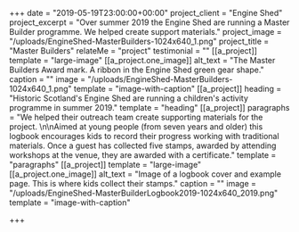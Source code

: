 +++
date = "2019-05-19T23:00:00+00:00"
project_client = "Engine Shed"
project_excerpt = "Over summer 2019 the Engine Shed are running a Master Builder programme. We helped create support materials."
project_image = "/uploads/EngineShed-MasterBuilders-1024x640_1.png"
project_title = "Master Builders"
relateMe = "project"
testimonial = ""
[[a_project]]
template = "large-image"
[[a_project.one_image]]
alt_text = "The Master Builders Award mark. A ribbon in the Engine Shed green gear shape."
caption = ""
image = "/uploads/EngineShed-MasterBuilders-1024x640_1.png"
template = "image-with-caption"
[[a_project]]
heading = "Historic Scotland's Engine Shed are running a children's activity programme in summer 2019."
template = "heading"
[[a_project]]
paragraphs = "We helped their outreach team create supporting materials for the project. \n\nAimed at young people (from seven years and older) this logbook encourages kids to record their progress working with traditional materials. Once a guest has collected five stamps, awarded by attending workshops at the venue, they are awarded with a certificate."
template = "paragraphs"
[[a_project]]
template = "large-image"
[[a_project.one_image]]
alt_text = "Image of a logbook cover and example page. This is where kids collect their stamps."
caption = ""
image = "/uploads/EngineShed-MasterBuilderLogbook2019-1024x640_2019.png"
template = "image-with-caption"

+++
